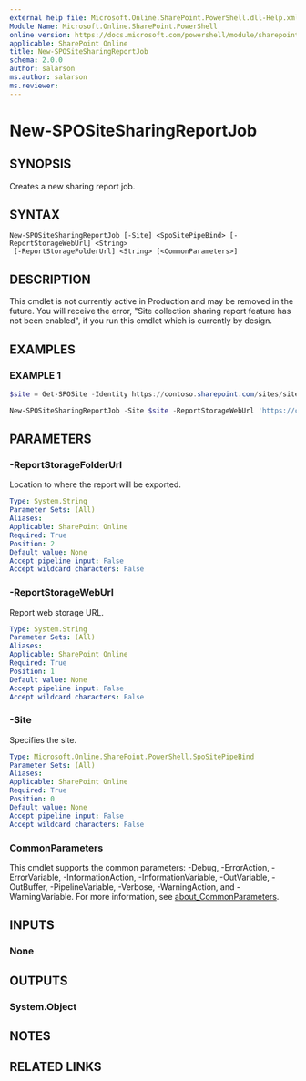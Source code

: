 ```yaml
---
external help file: Microsoft.Online.SharePoint.PowerShell.dll-Help.xml
Module Name: Microsoft.Online.SharePoint.PowerShell
online version: https://docs.microsoft.com/powershell/module/sharepoint-online/New-SPOSiteSharingReportJob
applicable: SharePoint Online
title: New-SPOSiteSharingReportJob
schema: 2.0.0
author: salarson
ms.author: salarson
ms.reviewer:
---
```


# New-SPOSiteSharingReportJob

## SYNOPSIS

Creates a new sharing report job.

## SYNTAX

```
New-SPOSiteSharingReportJob [-Site] <SpoSitePipeBind> [-ReportStorageWebUrl] <String>
 [-ReportStorageFolderUrl] <String> [<CommonParameters>]
```

## DESCRIPTION
This cmdlet is not currently active in Production and may be removed in the future. You will receive the error, "Site collection sharing report feature has not been enabled", if you run this cmdlet which is currently by design.

## EXAMPLES

### EXAMPLE 1

```powershell
$site = Get-SPOSite -Identity https://contoso.sharepoint.com/sites/site1

New-SPOSiteSharingReportJob -Site $site -ReportStorageWebUrl 'https://contoso.sharepoint.com/sites/site2/web1' -ReportStorageFolderUrl '/Documents/folder'
```

## PARAMETERS

### -ReportStorageFolderUrl

Location to where the report will be exported.

```yaml
Type: System.String
Parameter Sets: (All)
Aliases:
Applicable: SharePoint Online
Required: True
Position: 2
Default value: None
Accept pipeline input: False
Accept wildcard characters: False
```

### -ReportStorageWebUrl

Report web storage URL.

```yaml
Type: System.String
Parameter Sets: (All)
Aliases:
Applicable: SharePoint Online
Required: True
Position: 1
Default value: None
Accept pipeline input: False
Accept wildcard characters: False
```

### -Site

Specifies the site.

```yaml
Type: Microsoft.Online.SharePoint.PowerShell.SpoSitePipeBind
Parameter Sets: (All)
Aliases:
Applicable: SharePoint Online
Required: True
Position: 0
Default value: None
Accept pipeline input: False
Accept wildcard characters: False
```

### CommonParameters

This cmdlet supports the common parameters: -Debug, -ErrorAction, -ErrorVariable, -InformationAction, -InformationVariable, -OutVariable, -OutBuffer, -PipelineVariable, -Verbose, -WarningAction, and -WarningVariable. For more information, see [about_CommonParameters](https://go.microsoft.com/fwlink/?LinkID=113216).

## INPUTS

### None

## OUTPUTS

### System.Object

## NOTES

## RELATED LINKS
